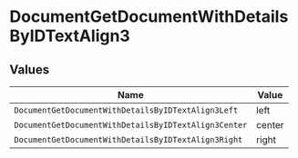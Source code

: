 # DocumentGetDocumentWithDetailsByIDTextAlign3


## Values

| Name                                                 | Value                                                |
| ---------------------------------------------------- | ---------------------------------------------------- |
| `DocumentGetDocumentWithDetailsByIDTextAlign3Left`   | left                                                 |
| `DocumentGetDocumentWithDetailsByIDTextAlign3Center` | center                                               |
| `DocumentGetDocumentWithDetailsByIDTextAlign3Right`  | right                                                |